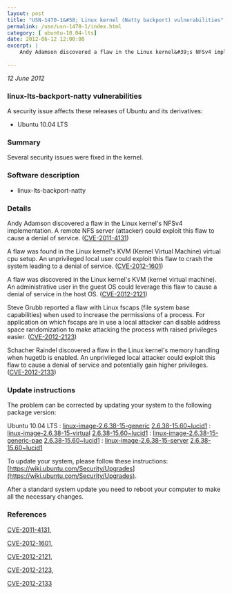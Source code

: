 ```yaml
---
layout: post
title: "USN-1470-1&#58; Linux kernel (Natty backport) vulnerabilities"
permalink: /usn/usn-1470-1/index.html
category: [ ubuntu-10.04-lts]
date: 2012-06-12 12:00:00
excerpt: |
    Andy Adamson discovered a flaw in the Linux kernel&#39;s NFSv4 implementation. A remote NFS server (attacker) could exploit this flaw to cause a denial of service. ([CVE-2011-4131](http://people.ubuntu.com/~ubuntu-security/cve/CVE-2011-4131))
    
--- 
```

 
 

*12 June 2012*

### linux-lts-backport-natty vulnerabilities

A security issue affects these releases of Ubuntu and its derivatives:

* Ubuntu 10.04 LTS

### Summary

Several security issues were fixed in the kernel. 

### Software description

* linux-lts-backport-natty 

### Details

Andy Adamson discovered a flaw in the Linux kernel&#39;s NFSv4 implementation. A remote NFS server (attacker) could exploit this flaw to cause a denial of service. ([CVE-2011-4131](http://people.ubuntu.com/~ubuntu-security/cve/CVE-2011-4131))

A flaw was found in the Linux kernel&#39;s KVM (Kernel Virtual Machine) virtual cpu setup. An unprivileged local user could exploit this flaw to crash the system leading to a denial of service. ([CVE-2012-1601](http://people.ubuntu.com/~ubuntu-security/cve/CVE-2012-1601))

A flaw was discovered in the Linux kernel&#39;s KVM (kernel virtual machine). An administrative user in the guest OS could leverage this flaw to cause a denial of service in the host OS. ([CVE-2012-2121](http://people.ubuntu.com/~ubuntu-security/cve/CVE-2012-2121))

Steve Grubb reported a flaw with Linux fscaps (file system base capabilities) when used to increase the permissions of a process. For application on which fscaps are in use a local attacker can disable address space randomization to make attacking the process with raised privileges easier. ([CVE-2012-2123](http://people.ubuntu.com/~ubuntu-security/cve/CVE-2012-2123))

Schacher Raindel discovered a flaw in the Linux kernel&#39;s memory handling when hugetlb is enabled. An unprivileged local attacker could exploit this flaw to cause a denial of service and potentially gain higher privileges. ([CVE-2012-2133](http://people.ubuntu.com/~ubuntu-security/cve/CVE-2012-2133)) 

### Update instructions

The problem can be corrected by updating your system to the following package version:

Ubuntu 10.04 LTS
 : [linux-image-2.6.38-15-generic](https://launchpad.net/ubuntu/+source/linux-lts-backport-natty) <span> [2.6.38-15.60~lucid1](https://launchpad.net/ubuntu/+source/linux-lts-backport-natty/2.6.38-15.60~lucid1) </span> 
 : [linux-image-2.6.38-15-virtual](https://launchpad.net/ubuntu/+source/linux-lts-backport-natty) <span> [2.6.38-15.60~lucid1](https://launchpad.net/ubuntu/+source/linux-lts-backport-natty/2.6.38-15.60~lucid1) </span> 
 : [linux-image-2.6.38-15-generic-pae](https://launchpad.net/ubuntu/+source/linux-lts-backport-natty) <span> [2.6.38-15.60~lucid1](https://launchpad.net/ubuntu/+source/linux-lts-backport-natty/2.6.38-15.60~lucid1) </span> 
 : [linux-image-2.6.38-15-server](https://launchpad.net/ubuntu/+source/linux-lts-backport-natty) <span> [2.6.38-15.60~lucid1](https://launchpad.net/ubuntu/+source/linux-lts-backport-natty/2.6.38-15.60~lucid1) </span> 

To update your system, please follow these instructions: [https://wiki.ubuntu.com/Security/Upgrades](https://wiki.ubuntu.com/Security/Upgrades).

After a standard system update you need to reboot your computer to make all the necessary changes. 

### References

 
 [CVE-2011-4131](http://people.ubuntu.com/~ubuntu-security/cve/CVE-2011-4131), 

 [CVE-2012-1601](http://people.ubuntu.com/~ubuntu-security/cve/CVE-2012-1601), 

 [CVE-2012-2121](http://people.ubuntu.com/~ubuntu-security/cve/CVE-2012-2121), 

 [CVE-2012-2123](http://people.ubuntu.com/~ubuntu-security/cve/CVE-2012-2123), 

 [CVE-2012-2133](http://people.ubuntu.com/~ubuntu-security/cve/CVE-2012-2133)
 

